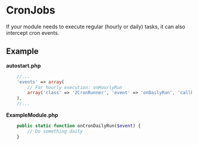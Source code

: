 CronJobs
========

If your module needs to execute regular (hourly or daily) tasks, it can also intercept cron events.


## Example

__autostart.php__
```php
    //...
    'events' => array(
        // For hourly execution: onHourlyRun
        array('class' => 'ZCronRunner', 'event' => 'onDailyRun', 'callback' => array('ExampleModule', 'onCronDailyRun')),
    ),
    //...
```

__ExampleModule.php__
```php
    public static function onCronDailyRun($event) {
        // Do something daily
    }
```

